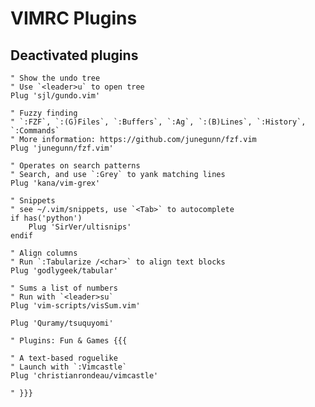 # VIMRC Plugins

## Deactivated plugins

```viml
" Show the undo tree
" Use `<leader>u` to open tree
Plug 'sjl/gundo.vim'
```

```viml
" Fuzzy finding
" `:FZF`, `:(G)Files`, `:Buffers`, `:Ag`, `:(B)Lines`, `:History`, `:Commands`
" More information: https://github.com/junegunn/fzf.vim
Plug 'junegunn/fzf.vim'
```

```viml
" Operates on search patterns
" Search, and use `:Grey` to yank matching lines
Plug 'kana/vim-grex'
```

```viml
" Snippets
" see ~/.vim/snippets, use `<Tab>` to autocomplete
if has('python')
	Plug 'SirVer/ultisnips'
endif
```

```viml
" Align columns
" Run `:Tabularize /<char>` to align text blocks
Plug 'godlygeek/tabular'
```

```viml
" Sums a list of numbers
" Run with `<leader>su`
Plug 'vim-scripts/visSum.vim'
```

```viml
Plug 'Quramy/tsuquyomi'
```

```viml
" Plugins: Fun & Games {{{

" A text-based roguelike
" Launch with `:Vimcastle`
Plug 'christianrondeau/vimcastle'

" }}}
```
